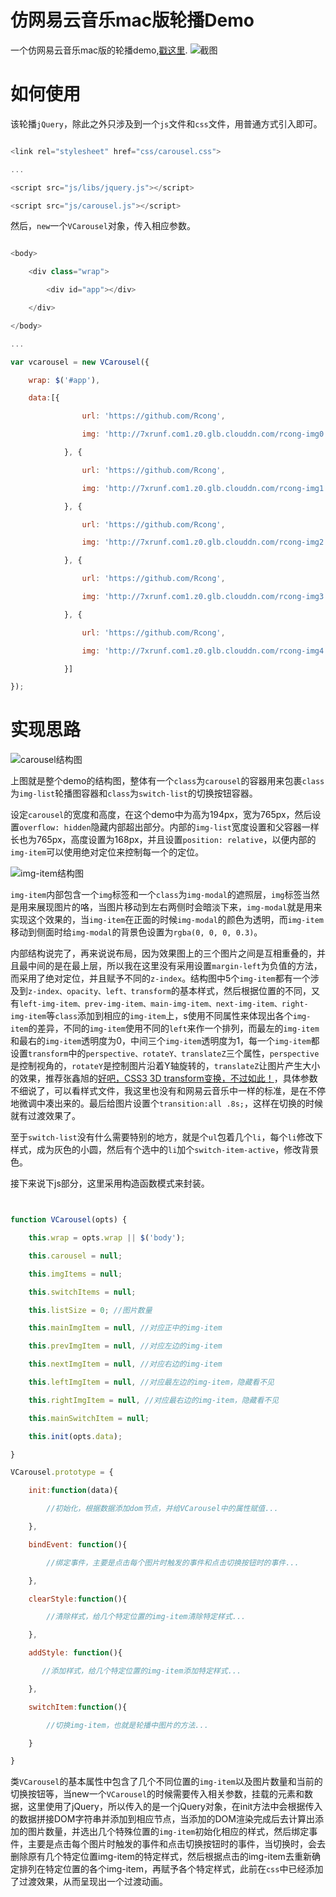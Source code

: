 # 仿网易云音乐mac版轮播Demo

一个仿网易云音乐mac版的轮播demo,[戳这里](http://book.jirengu.com/Rcong/my-practical-code/vue-carousel/carousel.html).
![截图](http://7xrunf.com1.z0.glb.clouddn.com/carousel-pic.png)

# 如何使用

该轮播```jQuery```，除此之外只涉及到一个```js```文件和```css```文件，用普通方式引入即可。

```javascript

<link rel="stylesheet" href="css/carousel.css">

...

<script src="js/libs/jquery.js"></script>

<script src="js/carousel.js"></script>

```

然后，```new```一个```VCarousel```对象，传入相应参数。

```javascript

<body>

    <div class="wrap">

        <div id="app"></div>

    </div>

</body>

...

var vcarousel = new VCarousel({

    wrap: $('#app'),

    data:[{

                url: 'https://github.com/Rcong',

                img: 'http://7xrunf.com1.z0.glb.clouddn.com/rcong-img0.jpg'

            }, {

                url: 'https://github.com/Rcong',

                img: 'http://7xrunf.com1.z0.glb.clouddn.com/rcong-img1.jpg'

            }, {

                url: 'https://github.com/Rcong',

                img: 'http://7xrunf.com1.z0.glb.clouddn.com/rcong-img2.jpg'

            }, {

                url: 'https://github.com/Rcong',

                img: 'http://7xrunf.com1.z0.glb.clouddn.com/rcong-img3.jpg'

            }, {

                url: 'https://github.com/Rcong',

                img: 'http://7xrunf.com1.z0.glb.clouddn.com/rcong-img4.jpg'

            }]

});

```



# 实现思路

![carousel结构图](http://7xrunf.com1.z0.glb.clouddn.com/carousel%E7%BB%93%E6%9E%84%E5%9B%BE.png)

上图就是整个demo的结构图，整体有一个```class```为```carousel```的容器用来包裹```class```为```img-list```轮播图容器和```class```为```switch-list```的切换按钮容器。



设定```carousel```的宽度和高度，在这个demo中为高为194px，宽为765px，然后设置```overflow: hidden```隐藏内部超出部分。内部的```img-list```宽度设置和父容器一样长也为765px，高度设置为168px，并且设置```position: relative```，以便内部的```img-item```可以使用绝对定位来控制每一个的定位。


![img-item结构图](http://7xrunf.com1.z0.glb.clouddn.com/img-item%E7%BB%93%E6%9E%84.png)


```img-item```内部包含一个```img```标签和一个```class```为```img-modal```的遮照层，```img```标签当然是用来展现图片的咯，当图片移动到左右两侧时会暗淡下来，```img-modal```就是用来实现这个效果的，当```img-item```在正面的时候```img-modal```的颜色为透明，而```img-item```移动到侧面时给```img-modal```的背景色设置为```rgba(0, 0, 0, 0.3)```。



内部结构说完了，再来说说布局，因为效果图上的三个图片之间是互相重叠的，并且最中间的是在最上层，所以我在这里没有采用设置```margin-left```为负值的方法，而采用了绝对定位，并且赋予不同的```z-index```。结构图中5个```img-item```都有一个涉及到```z-index、opacity、left、transform```的基本样式，然后根据位置的不同，又有```left-img-item、prev-img-item、main-img-item、next-img-item、right-img-item```等```class```添加到相应的```img-item```上，s使用不同属性来体现出各个```img-item```的差异，不同的```img-item```使用不同的```left```来作一个排列，而最左的```img-item```和最右的```img-item```透明度为0，中间三个```img-item```透明度为1，每一个```img-item```都设置```transform```中的```perspective、rotateY、translateZ```三个属性，```perspective```是控制视角的，```rotateY```是控制图片沿着Y轴旋转的，```translateZ```让图片产生大小的效果，推荐张鑫旭的[好吧，CSS3 3D transform变换，不过如此！](http://www.zhangxinxu.com/wordpress/2012/09/css3-3d-transform-perspective-animate-transition/)，具体参数不细说了，可以看样式文件，我这里也没有和网易云音乐中一样的标准，是在不停地微调中凑出来的。最后给图片设置个```transition:all .8s;```，这样在切换的时候就有过渡效果了。



至于```switch-list```没有什么需要特别的地方，就是个```ul```包着几个```li```，每个```li```修改下样式，成为灰色的小圆，然后有个选中的```li```加个```switch-item-active```，修改背景色。



接下来说下js部分，这里采用构造函数模式来封装。



```javascript


function VCarousel(opts) {

    this.wrap = opts.wrap || $('body');

    this.carousel = null;

    this.imgItems = null;

    this.switchItems = null;

    this.listSize = 0; //图片数量

    this.mainImgItem = null, //对应正中的img-item

    this.prevImgItem = null, //对应左边的img-item

    this.nextImgItem = null, //对应右边的img-item

    this.leftImgItem = null, //对应最左边的img-item，隐藏看不见

    this.rightImgItem = null, //对应最右边的img-item，隐藏看不见

    this.mainSwitchItem = null;

    this.init(opts.data);

}

VCarousel.prototype = {

    init:function(data){

        //初始化，根据数据添加dom节点，并给VCarousel中的属性赋值...

    },

    bindEvent: function(){

        //绑定事件，主要是点击每个图片时触发的事件和点击切换按钮时的事件...

    },

    clearStyle:function(){

        //清除样式，给几个特定位置的img-item清除特定样式...

    },

    addStyle: function(){

       //添加样式，给几个特定位置的img-item添加特定样式...

    },

    switchItem:function(){

        //切换img-item，也就是轮播中图片的方法...

    }

}

```


类```VCarousel```的基本属性中包含了几个不同位置的```img-item```以及图片数量和当前的切换按钮等，当new一个```VCarousel```的时候需要传入相关参数，挂载的元素和数据，这里使用了jQuery，所以传入的是一个jQuery对象，在init方法中会根据传入的数据拼接DOM字符串并添加到相应节点，当添加的DOM渲染完成后去计算出添加的图片数量，并选出几个特殊位置的```img-item```初始化相应的样式，然后绑定事件，主要是点击每个图片时触发的事件和点击切换按钮时的事件，当切换时，会去删除原有几个特定位置img-item的特定样式，然后根据点击的img-item去重新确定排列在特定位置的各个img-item，再赋予各个特定样式，此前在```css```中已经添加了过渡效果，从而呈现出一个过渡动画。





